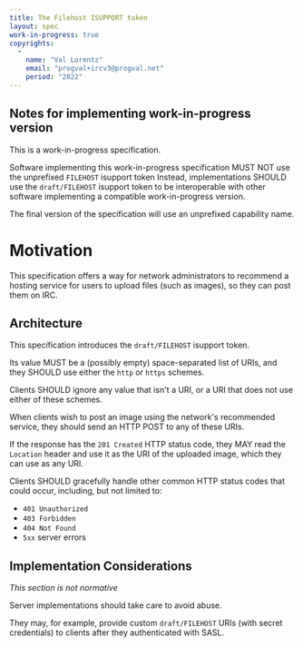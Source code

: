 ```yaml
---
title: The Filehost ISUPPORT token
layout: spec
work-in-progress: true
copyrights:
  -
    name: "Val Lorentz"
    email: "progval+ircv3@progval.net"
    period: "2022"
---
```


## Notes for implementing work-in-progress version

This is a work-in-progress specification.

Software implementing this work-in-progress specification MUST NOT use
the unprefixed `FILEHOST` isupport token
Instead, implementations SHOULD use the `draft/FILEHOST`
isupport token to be interoperable with other software implementing
a compatible work-in-progress version.

The final version of the specification will use an unprefixed capability name.

# Motivation

This specification offers a way for network administrators to recommend a hosting service for users to upload files (such as images), so they can post them on IRC.

## Architecture

This specification introduces the `draft/FILEHOST` isupport token.

Its value MUST be a (possibly empty) space-separated list of URIs, and they SHOULD use either the `http` or `https` schemes. 

Clients SHOULD ignore any value that isn't a URI, or a URI that does not use either of these schemes.

When clients wish to post an image using the network's recommended service, they should send an HTTP POST to any of these URIs.

If the response has the `201 Created` HTTP status code, they MAY read the `Location` header and use it as the URI of the uploaded image, which they can use as any URI.

Clients SHOULD gracefully handle other common HTTP status codes that could occur, including, but not limited to:

* `401 Unauthorized`
* `403 Forbidden`
* `404 Not Found`
* `5xx` server errors

## Implementation Considerations

*This section is not normative*

Server implementations should take care to avoid abuse.

They may, for example, provide custom `draft/FILEHOST` URIs (with secret credentials) to clients after they authenticated with SASL.
